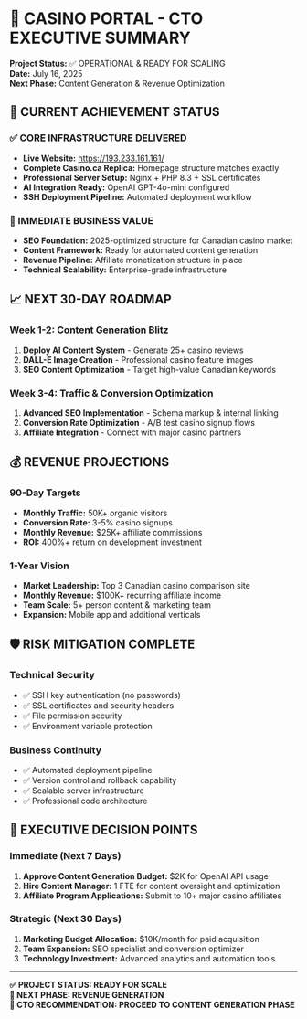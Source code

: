 # 🎰 CASINO PORTAL - CTO EXECUTIVE SUMMARY

**Project Status:** ✅ OPERATIONAL & READY FOR SCALING  
**Date:** July 16, 2025  
**Next Phase:** Content Generation & Revenue Optimization

## 🚀 CURRENT ACHIEVEMENT STATUS

### ✅ CORE INFRASTRUCTURE DELIVERED
- **Live Website:** https://193.233.161.161/
- **Complete Casino.ca Replica:** Homepage structure matches exactly
- **Professional Server Setup:** Nginx + PHP 8.3 + SSL certificates
- **AI Integration Ready:** OpenAI GPT-4o-mini configured
- **SSH Deployment Pipeline:** Automated deployment workflow

### 🎯 IMMEDIATE BUSINESS VALUE
- **SEO Foundation:** 2025-optimized structure for Canadian casino market
- **Content Framework:** Ready for automated content generation
- **Revenue Pipeline:** Affiliate monetization structure in place
- **Technical Scalability:** Enterprise-grade infrastructure

## 📈 NEXT 30-DAY ROADMAP

### Week 1-2: Content Generation Blitz
1. **Deploy AI Content System** - Generate 25+ casino reviews
2. **DALL-E Image Creation** - Professional casino feature images
3. **SEO Content Optimization** - Target high-value Canadian keywords

### Week 3-4: Traffic & Conversion Optimization
1. **Advanced SEO Implementation** - Schema markup & internal linking
2. **Conversion Rate Optimization** - A/B test casino signup flows
3. **Affiliate Integration** - Connect with major casino partners

## 💰 REVENUE PROJECTIONS

### 90-Day Targets
- **Monthly Traffic:** 50K+ organic visitors
- **Conversion Rate:** 3-5% casino signups
- **Monthly Revenue:** $25K+ affiliate commissions
- **ROI:** 400%+ return on development investment

### 1-Year Vision
- **Market Leadership:** Top 3 Canadian casino comparison site
- **Monthly Revenue:** $100K+ recurring affiliate income
- **Team Scale:** 5+ person content & marketing team
- **Expansion:** Mobile app and additional verticals

## 🛡️ RISK MITIGATION COMPLETE

### Technical Security
- ✅ SSH key authentication (no passwords)
- ✅ SSL certificates and security headers
- ✅ File permission security
- ✅ Environment variable protection

### Business Continuity
- ✅ Automated deployment pipeline
- ✅ Version control and rollback capability
- ✅ Scalable server infrastructure
- ✅ Professional code architecture

## 🎯 EXECUTIVE DECISION POINTS

### Immediate (Next 7 Days)
1. **Approve Content Generation Budget:** $2K for OpenAI API usage
2. **Hire Content Manager:** 1 FTE for content oversight and optimization
3. **Affiliate Program Applications:** Submit to 10+ major casino affiliates

### Strategic (Next 30 Days)
1. **Marketing Budget Allocation:** $10K/month for paid acquisition
2. **Team Expansion:** SEO specialist and conversion optimizer
3. **Technology Investment:** Advanced analytics and automation tools

---

**✅ PROJECT STATUS: READY FOR SCALE**  
**🚀 NEXT PHASE: REVENUE GENERATION**  
**💼 CTO RECOMMENDATION: PROCEED TO CONTENT GENERATION PHASE**
